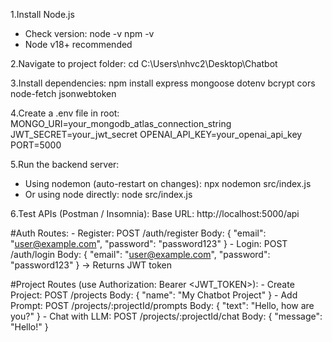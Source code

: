 1.Install Node.js
   - Check version: 
     node -v
     npm -v
   - Node v18+ recommended

2️.Navigate to project folder:
   cd C:\Users\nhvc2\Desktop\Chatbot

3️.Install dependencies:
   npm install express mongoose dotenv bcrypt cors node-fetch jsonwebtoken

4️.Create a .env file in root:
   MONGO_URI=your_mongodb_atlas_connection_string
   JWT_SECRET=your_jwt_secret
   OPENAI_API_KEY=your_openai_api_key
   PORT=5000

5.Run the backend server:
   - Using nodemon (auto-restart on changes):
     npx nodemon src/index.js
   - Or using node directly:
     node src/index.js

6️.Test APIs (Postman / Insomnia):
   Base URL: http://localhost:5000/api

   #Auth Routes:
     - Register: POST /auth/register
       Body:
       {
         "email": "user@example.com",
         "password": "password123"
       }
     - Login: POST /auth/login
       Body:
       {
         "email": "user@example.com",
         "password": "password123"
       }
       → Returns JWT token

   #Project Routes (use Authorization: Bearer <JWT_TOKEN>):
     - Create Project: POST /projects
       Body: { "name": "My Chatbot Project" }
     - Add Prompt: POST /projects/:projectId/prompts
       Body: { "text": "Hello, how are you?" }
     - Chat with LLM: POST /projects/:projectId/chat
       Body: { "message": "Hello!" }
